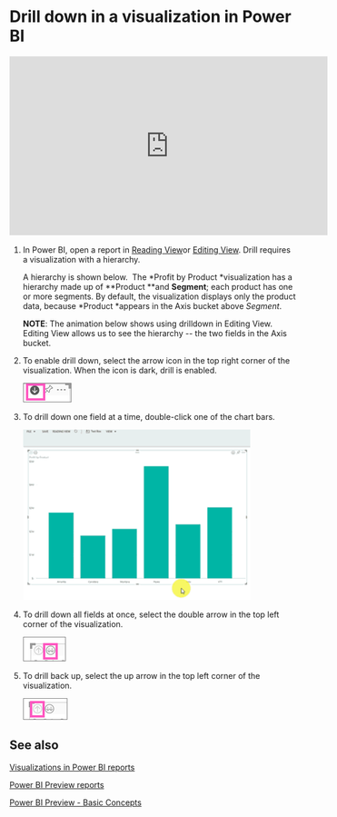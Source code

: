 ﻿<properties
   pageTitle="Drill down in a visualization in Power BI"
   description="Drill down in a visualization in Power BI"
   services="powerbi"
   documentationCenter=""
   authors="mihart"
   manager="mblythe"
   editor=""
   tags=""/>

<tags
   ms.service="powerbi"
   ms.devlang="NA"
   ms.topic="article"
   ms.tgt_pltfrm="NA"
   ms.workload="powerbi"
   ms.date="01/11/2016"
   ms.author="mihart"/>

# Drill down in a visualization in Power BI

<iframe width="560" height="315" src="https://youtu.be/As3KPPHn_ck" frameborder="0" allowfullscreen></iframe>


1.  In Power BI, open a report in [Reading View](powerbi-service-open-a-report-in-reading-view.md)or [Editing View](powerbi-service-go-from-reading-view-to-editing-view.md). Drill requires a visualization with a hierarchy. 

    A hierarchy is shown below.  The *Profit by Product *visualization has a hierarchy made up of **Product **and **Segment**; each product has one or more segments. By default, the visualization displays only the product data, because *Product *appears in the Axis bucket above *Segment*.

    **NOTE**: The animation below shows using drilldown in Editing View.  Editing View allows us to see the hierarchy -- the two fields in the Axis bucket.

2.  To enable drill down, select the arrow icon in the top right corner of the visualization. When the icon is dark, drill is enabled.

    ![](media/powerbi-service-drill-down-in-a-visualization/PBI_drilldown.png)

3.  To drill down one field at a time, double-click one of the chart bars. 

    ![](media/powerbi-service-drill-down-in-a-visualization/drillGA.gif)

4.  To drill down all fields at once, select the double arrow in the top left corner of the visualization.

    ![](media/powerbi-service-drill-down-in-a-visualization/PBI_drillAll.png)

5.  To drill back up, select the up arrow in the top left corner of the visualization.

    ![](media/powerbi-service-drill-down-in-a-visualization/PBI_drillup2.png)

## See also

[Visualizations in Power BI reports](powerbi-service-visualizations-for-reports.md)

[Power BI Preview reports](powerbi-service-reports.md)

[Power BI Preview - Basic Concepts](powerbi-service-basic-concepts.md)
